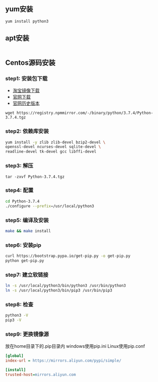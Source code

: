 ## yum安装
```
yum install python3
```



## apt安装

```
```



## Centos源码安装

### step1:  安装包下载
- [淘宝镜像下载](http://npm.taobao.org/mirrors/python/)
- [官网下载](https://www.python.org/downloads/)
- [官网历史版本](https://www.python.org/ftp/python/)

```
wget https://registry.npmmirror.com/-/binary/python/3.7.4/Python-3.7.4.tgz
```



### step2: 依赖库安装
```bash
yum install -y zlib zlib-devel bzip2-devel \
openssl-devel ncurses-devel sqlite-devel \
readline-devel tk-devel gcc libffi-devel
```

### step3: 解压
```
tar -zxvf Python-3.7.4.tgz
```

### step4: 配置
```bash
cd Python-3.7.4
./configure --prefix=/usr/local/python3
```

### step5: 编译及安装
```bash
make && make install
```

### step6: 安装pip
```bash
curl https://bootstrap.pypa.io/get-pip.py -o get-pip.py
python get-pip.py
```

### step7: 建立软链接
```bash
ln -s /usr/local/python3/bin/python3 /usr/bin/python3
ln -s /usr/local/python3/bin/pip3 /usr/bin/pip3
```


### step8: 检查
```bash
python3 -V
pip3 -V
```

### step9: 更换镜像源
放在home目录下的.pip目录内
windows使用pip.ini
Linux使用pip.conf

```ini
[global]
index-url = https://mirrors.aliyun.com/pypi/simple/

[install]
trusted-host=mirrors.aliyun.com
```